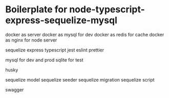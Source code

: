 



# Boilerplate for node-typescript-express-sequelize-mysql


docker as server
docker as mysql for dev
docker as redis for cache
docker as nginx for node server

sequelize
express
typescript
jest
eslint
prettier

mysql for dev and prod
sqlite for test

husky


sequelize model
sequelize seeder
sequelize migration
sequelize script

swagger
